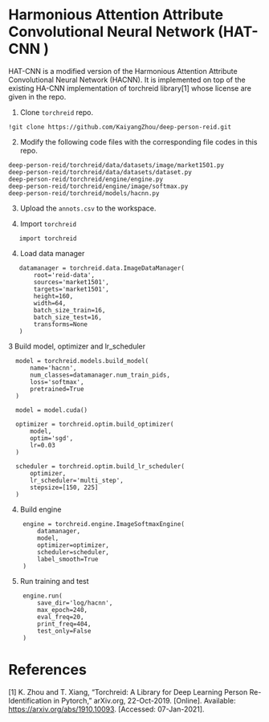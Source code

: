 Harmonious Attention Attribute Convolutional Neural Network (HAT-CNN )
===========
HAT-CNN is a modified version of the Harmonious Attention Attribute Convolutional Neural Network (HACNN). It is implemented on top of the existing HA-CNN implementation of torchreid library[1] whose license are given in the repo.


1. Clone ``torchreid`` repo.
 ``` 
!git clone https://github.com/KaiyangZhou/deep-person-reid.git 
 ``` 

2. Modify the following code files with the corresponding file codes in this repo.
 ``` 
 deep-person-reid/torchreid/data/datasets/image/market1501.py
 deep-person-reid/torchreid/data/datasets/dataset.py
 deep-person-reid/torchreid/engine/engine.py
 deep-person-reid/torchreid/engine/image/softmax.py
 deep-person-reid/torchreid/models/hacnn.py
 ``` 
 
3. Upload the ``annots.csv`` to the workspace.
 

3. Import ``torchreid``

 ``` 
    import torchreid
 ```
4. Load data manager

 ```    
    datamanager = torchreid.data.ImageDataManager(
        root='reid-data',
        sources='market1501',
        targets='market1501',
        height=160,
        width=64,
        batch_size_train=16,
        batch_size_test=16,
        transforms=None
    ) 
  ```

3 Build model, optimizer and lr_scheduler

  ```  
    model = torchreid.models.build_model(
        name='hacnn',
        num_classes=datamanager.num_train_pids,
        loss='softmax',
        pretrained=True
    )

    model = model.cuda()

    optimizer = torchreid.optim.build_optimizer(
        model,
        optim='sgd',
        lr=0.03
    )

    scheduler = torchreid.optim.build_lr_scheduler(
        optimizer,
        lr_scheduler='multi_step',
        stepsize=[150, 225]
    )
   ```
4. Build engine

```
    engine = torchreid.engine.ImageSoftmaxEngine(
        datamanager,
        model,
        optimizer=optimizer,
        scheduler=scheduler,
        label_smooth=True
    )
```
5. Run training and test

```
    engine.run(
        save_dir='log/hacnn',
        max_epoch=240,
        eval_freq=20,
        print_freq=404,
        test_only=False
    )
```

References
=============
[1] K. Zhou and T. Xiang, “Torchreid: A Library for Deep Learning Person Re-Identification in Pytorch,” arXiv.org, 22-Oct-2019. [Online]. Available: https://arxiv.org/abs/1910.10093. [Accessed: 07-Jan-2021]. 
